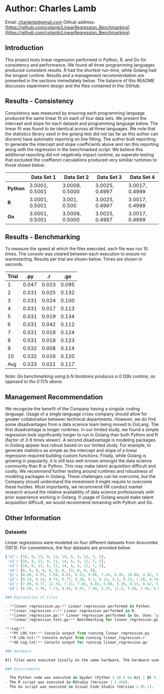 # Author: Charles Lamb
Email: charlamb@gmail.com
Github address: [https://github.com/cglamb/LinearRegression_Benchmarking](https://github.com/cglamb/LinearRegression_Benchmarking)

## Introduction
This project tests linear regression performed in Python, R, and Go for consistency and performance. We found all three programming languages produced consistent results. R had the shortest run-time, while Golang had the longest runtime. Results and a management recommendation are presented in the sections immediately below. The balance of this README discusses experiment design and the files contained in this GitHub.

## Results - Consistency
Consistency was measured by ensuring each programming language produced the same linear fit on each of four data sets. We present the intercept and slope for each dataset and programming language below. The linear fit was found to be identical across all three languages. We note that the statistics library used in the golang test did not (as far as this author can discern) have automatic reporting on line fitting. The author built reporiting to generate the intercept and slope coefficients above and ran this reporting along with the regression in the benchmarked script. We believe this additional reporting did not negatively impact runtime, as seperate testing that excluded the coeffienct calculations produced very similiar runtimes to those shown below.

|                | Data Set 1        | Data Set 2        | Data Set 3        | Data Set 4        |
| -------------- | ----------------- | ----------------- | ----------------- | ----------------- |
| **Python**     | 3.0001, 0.5001     | 3.0009, 0.5000     | 3.0025, 0.4997     | 3.0017, 0.4999     |
| **R**          | 3.0001, 0.5001     | 3.001, 0.500       | 3.0025, 0.4997     | 3.0017, 0.4999     |
| **Go**         | 3.0001, 0.5001     | 3.0009, 0.5000     | 3.0025, 0.4997     | 3.0017, 0.4999     |

## Results - Benchmarking
To measure the speed at which the files executed, each file was run 10 times. The console was cleared between each execution to ensure no warmstarting. Results per trial are shown below. Times are shown in seconds.

| Trial | .py  | .r   | .go  |
| ----- | ---- | ---- | ---- |
| 1     | 0.047| 0.023| 0.095|
| 2     | 0.031| 0.025| 0.132|
| 3     | 0.031| 0.024| 0.100|
| 4     | 0.031| 0.017| 0.113|
| 5     | 0.031| 0.019| 0.134|
| 6     | 0.031| 0.042| 0.112|
| 7     | 0.031| 0.018| 0.124|
| 8     | 0.031| 0.018| 0.123|
| 9     | 0.032| 0.008| 0.114|
| 10    | 0.032| 0.016| 0.120|
| Avg   | 0.033| 0.021| 0.117|

*Note: Go benchmarking using b.N iterations produces a 0.128s runtime, as opposed to the 0.117s above.*

## Management Recommendation
We recognize the benefit of the Company having a singular coding language. Usage of a single language cross-company should allow for greater collaboration between technical departments. However, we do find some disadvantages from a data science team being moved to GoLang. The first disadvantage is longer runtimes. In our limited study, we found a simple regression took significantly longer to run in Golang than both Python and R (factor of 3-6 times slower). A second disadvantage is modeling packages in Golang appear less robust based on our limited study. For example, to generate statistics as simple as the intercept and slope of a linear regression required building custom functions. Finally, while Golang is growing in popularity, it is still less well-known amongst the data science community than R or Python. This may make talent acquisition difficult and costly. We recommend further testing around runtimes and robustness of modeling packages in Golang. These challenges can be overcome, but the Company should understand the investment it might require to overcome these hurdles. Most importantly, we recommend HR conduct market research around the relative availability of data science professionals with prior experience working in Golang. If usage of Golang would make talent acquisition difficult, we would recommend remaining with Python and Go.

## Other Information

### Datasets
Linear regressions were modeled on four different datasets from Anscombe (1973). For convenience, the four datasets are provided below:

```python
{'x1': [10, 8, 13, 9, 11, 14, 6, 4, 12, 7, 5],
 'x2': [10, 8, 13, 9, 11, 14, 6, 4, 12, 7, 5],
 'x3': [10, 8, 13, 9, 11, 14, 6, 4, 12, 7, 5],
 'x4': [8, 8, 8, 8, 8, 8, 8, 19, 8, 8, 8],
 'y1': [8.04, 6.95, 7.58, 8.81, 8.33, 9.96, 7.24, 4.26, 10.84, 4.82, 5.68],
 'y2': [9.14, 8.14, 8.74, 8.77, 9.26, 8.1, 6.13, 3.1, 9.13, 7.26, 4.74],
 'y3': [7.46, 6.77, 12.74, 7.11, 7.81, 8.84, 6.08, 5.39, 8.15, 6.42, 5.73],
 'y4': [6.58, 5.76, 7.71, 8.84, 8.47, 7.04, 5.25, 12.5, 5.56, 7.91, 6.89]}

### Explanation of Files

- **linear_regresssion.py:** Linear regression performed in Python.
- **linear_regression.r:** Linear regression performed in R.
- **linear_regression.go:** Linear regression performed in Go. Uses "github.com/montanaflynn/stats" statistic package at [https://pkg.go.dev/github.com/montanaflynn/stats](https://pkg.go.dev/github.com/montanaflynn/stats)
- **linear_regression_test.go:** Benchmarking for linear_regression.go

**/Log/**
- **PY LOG.txt:** Console output from running linear_regression.py
- **R LOG.txt:** Console output from running linear_regression.r
- **GO Log.txt:** Console output for running linear_regression.go

### Hardware

All files were executed locally on the same hardware. The hardware used a 13th Gen Intel(R) Core(TM) i5-13400F, 2500 Mhz, 10 Core(s), 16 Logical Processor(s) with 16.0GB of physical memory.

### Environments

- The Python code was executed in Spyder (Python 3.10.9 64-bit | Qt 5.15.2 | PyQt5 5.15.10 | Windows 10).
- The R script was executed in RStudio (Version 1.1.456).
- The Go script was executed in Visual Code Studio (Version 1.85.1).

